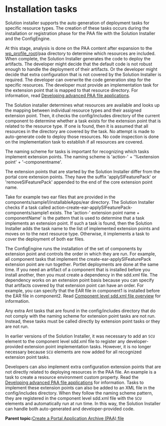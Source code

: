# Installation tasks

Solution installer supports the auto generation of deployment tasks for specific resource types. The creation of these tasks occurs during the installation or registration phase for the PAA file with the Solution Installer and the ConfigEngine.

At this stage, analysis is done on the PAA content after expansion to the [wp\_profile\_root](../reference/wpsdirstr.md#wp_profile_root)/paa directory to determine which resources are included. When complete, the Solution Installer generates the code to deploy the artifacts. The developer might decide that the default code is not robust enough to handle the deployment of their artifacts. Or the developer might decide that extra configuration that is not covered by the Solution Installer is required. The developer can overwrite the code generation step for the specific resources. The developer must provide an implementation task for the extension point that is mapped to that resource directory. For information, read [Developing advanced PAA file applications](dev_sol_app_adv.md).

The Solution installer determines what resources are available and looks up the mapping between individual resource types and their assigned extension point. Then, it checks the config/includes directory of the current component to determine whether a task exists for the extension point that is related to the resource type. If one is found, then it is assumed that all resources in the directory are covered by the task. No attempt is made to auto-generate code to deploy those resources. No code inspection is done on the implementation task to establish if all resources are covered.

The naming scheme for tasks is important for recognizing which tasks implement extension points. The naming scheme is 'action-' + '%extension point' + '-componentname'.

The extension points that are started by the Solution Installer differ from the portal core extension points. They have the suffix 'applySIFeaturePack' or 'removeSIFeaturePack' appended to the end of the core extension point name.

Take for example two ear files that are provided in the components/sample1/installableApps/ear directory. The Solution Installer checks if a task called action-create-ear-applySIFeaturePack-components/sample1 exists. The 'action-' extension point name + componentName' is the pattern that is used to determine that a task implements an extension point. If such a task is found, then the Solution Installer adds the task name to the list of implemented extension points and moves on to the next resource type. Otherwise, it implements a task to cover the deployment of both ear files.

The ConfigEngine runs the installation of the set of components by extension point and controls the order in which they are run. For example, all component tasks that implement the create-ear-applySIFeaturePack extension point are run together. Portlet deployments are done at the same time. If you need an artifact of a component that is installed before you install another, then you must create a dependency in the sdd.xml file. The dependency works on an extension point basis because you can specify that artifacts covered by that extension point can have an order. For example, you can specify that the EAR file in component1 is installed before the EAR file in component2. Read [Component level sdd.xml file overview](si_paa_spec_comp.md) for information.

Any extra Ant tasks that are found in the config/includes directory that do not comply with the naming scheme for extension point tasks are not run. Instead, these tasks must be called directly by extension point tasks or they are not run.

In earlier versions of the Solution Installer, it was necessary to add an `SCU` element to the component level sdd.xml file to register any developer-provided extension point implementation tasks. However, it is no longer necessary because `SCU` elements are now added for all recognized extension point tasks.

Developers can also implement extra configuration extension points that are not directly related to deploying resources in the PAA file. An example is a task to create a resource environment custom property. Read the [Developing advanced PAA file applications](dev_sol_app_adv.md) for information. Tasks to implement these extension points can also be added to an XML file in the config/includes directory. When they follow the naming scheme pattern, they are registered in the component level sdd.xml file with the `SCU` elements and automatically run at run time. In this way, the Solution Installer can handle both auto-generated and developer-provided code.

**Parent topic:**[Create a Portal Application Archive \(PAA\) file](../config/si_paa_spec.md)

